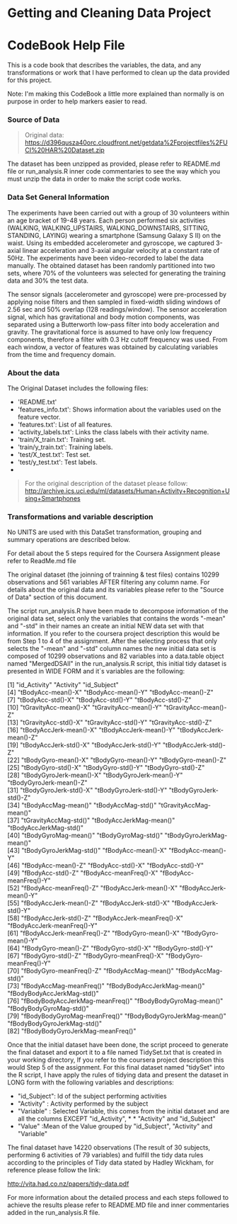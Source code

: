 # Getting and Cleaning Data Project

# CodeBook Help File
This is a code book that describes the variables, the data, and any transformations or work that I have performed to clean up the data provided for this project.

Note: I'm making this CodeBook a little more explained than normally is on purpose in order to help markers easier to read.

### Source of Data

> Original data: https://d396qusza40orc.cloudfront.net/getdata%2Fprojectfiles%2FUCI%20HAR%20Dataset.zip

The dataset has been unzipped as provided, please refer to README.md file or run_analysis.R inner code commentaries to see the way which you must unzip the data in order to make the script code works.

### Data Set General Information

The experiments have been carried out with a group of 30 volunteers within an age bracket of 19-48 years. Each person performed six activities (WALKING, WALKING_UPSTAIRS, WALKING_DOWNSTAIRS, SITTING, STANDING, LAYING) wearing a smartphone (Samsung Galaxy S II) on the waist. Using its embedded accelerometer and gyroscope, we captured 3-axial linear acceleration and 3-axial angular velocity at a constant rate of 50Hz. The experiments have been video-recorded to label the data manually. The obtained dataset has been randomly partitioned into two sets, where 70% of the volunteers was selected for generating the training data and 30% the test data. 

The sensor signals (accelerometer and gyroscope) were pre-processed by applying noise filters and then sampled in fixed-width sliding windows of 2.56 sec and 50% overlap (128 readings/window). The sensor acceleration signal, which has gravitational and body motion components, was separated using a Butterworth low-pass filter into body acceleration and gravity. The gravitational force is assumed to have only low frequency components, therefore a filter with 0.3 Hz cutoff frequency was used. From each window, a vector of features was obtained by calculating variables from the time and frequency domain.

### About the data

The Original Dataset includes the following files:

* 'README.txt'
* 'features_info.txt': Shows information about the variables used on the feature vector.
* 'features.txt': List of all features.
* 'activity_labels.txt': Links the class labels with their activity name.
* 'train/X_train.txt': Training set.
* 'train/y_train.txt': Training labels.
* 'test/X_test.txt': Test set.
* 'test/y_test.txt': Test labels.
* 
> For the original description of the dataset please follow:
http://archive.ics.uci.edu/ml/datasets/Human+Activity+Recognition+Using+Smartphones

### Transformations and variable description

No UNITS are used with this DataSet transformation, grouping and summary operations are described below.

For detail about the 5 steps required for the Coursera Assignment please refer to ReadMe.md file

The original dataset (the joinning of trainning & test files) contains 10299 observations and 561 variables  AFTER filtering any column name. For details about the original data and its variables please refer to the "Source of Data" section of this document.

The script run_analysis.R have been made to decompose information of the original data set, select only the variables that contains the words "-mean" and "-std" in their names an create an initial NEW data set with that information. If you refer to the coursera project description this would be from Step 1 to 4 of the assignment. After the selecting process that only selects the "-mean" and "-std" column names the new initial data set is composed of 10299 observations and 82 variables into a data.table object named "MergedDSAll" in the run_analysis.R script, this initial tidy dataset is presented in WIDE FORM and it´s variables are the following:

 [1] "id_Activity"                     "Activity"                        "id_Subject"                     
 [4] "tBodyAcc-mean()-X"               "tBodyAcc-mean()-Y"               "tBodyAcc-mean()-Z"              
 [7] "tBodyAcc-std()-X"                "tBodyAcc-std()-Y"                "tBodyAcc-std()-Z"               
[10] "tGravityAcc-mean()-X"            "tGravityAcc-mean()-Y"            "tGravityAcc-mean()-Z"           
[13] "tGravityAcc-std()-X"             "tGravityAcc-std()-Y"             "tGravityAcc-std()-Z"            
[16] "tBodyAccJerk-mean()-X"           "tBodyAccJerk-mean()-Y"           "tBodyAccJerk-mean()-Z"          
[19] "tBodyAccJerk-std()-X"            "tBodyAccJerk-std()-Y"            "tBodyAccJerk-std()-Z"           
[22] "tBodyGyro-mean()-X"              "tBodyGyro-mean()-Y"              "tBodyGyro-mean()-Z"             
[25] "tBodyGyro-std()-X"               "tBodyGyro-std()-Y"               "tBodyGyro-std()-Z"              
[28] "tBodyGyroJerk-mean()-X"          "tBodyGyroJerk-mean()-Y"          "tBodyGyroJerk-mean()-Z"         
[31] "tBodyGyroJerk-std()-X"           "tBodyGyroJerk-std()-Y"           "tBodyGyroJerk-std()-Z"          
[34] "tBodyAccMag-mean()"              "tBodyAccMag-std()"               "tGravityAccMag-mean()"          
[37] "tGravityAccMag-std()"            "tBodyAccJerkMag-mean()"          "tBodyAccJerkMag-std()"          
[40] "tBodyGyroMag-mean()"             "tBodyGyroMag-std()"              "tBodyGyroJerkMag-mean()"        
[43] "tBodyGyroJerkMag-std()"          "fBodyAcc-mean()-X"               "fBodyAcc-mean()-Y"              
[46] "fBodyAcc-mean()-Z"               "fBodyAcc-std()-X"                "fBodyAcc-std()-Y"               
[49] "fBodyAcc-std()-Z"                "fBodyAcc-meanFreq()-X"           "fBodyAcc-meanFreq()-Y"          
[52] "fBodyAcc-meanFreq()-Z"           "fBodyAccJerk-mean()-X"           "fBodyAccJerk-mean()-Y"          
[55] "fBodyAccJerk-mean()-Z"           "fBodyAccJerk-std()-X"            "fBodyAccJerk-std()-Y"           
[58] "fBodyAccJerk-std()-Z"            "fBodyAccJerk-meanFreq()-X"       "fBodyAccJerk-meanFreq()-Y"      
[61] "fBodyAccJerk-meanFreq()-Z"       "fBodyGyro-mean()-X"              "fBodyGyro-mean()-Y"             
[64] "fBodyGyro-mean()-Z"              "fBodyGyro-std()-X"               "fBodyGyro-std()-Y"              
[67] "fBodyGyro-std()-Z"               "fBodyGyro-meanFreq()-X"          "fBodyGyro-meanFreq()-Y"         
[70] "fBodyGyro-meanFreq()-Z"          "fBodyAccMag-mean()"              "fBodyAccMag-std()"              
[73] "fBodyAccMag-meanFreq()"          "fBodyBodyAccJerkMag-mean()"      "fBodyBodyAccJerkMag-std()"      
[76] "fBodyBodyAccJerkMag-meanFreq()"  "fBodyBodyGyroMag-mean()"         "fBodyBodyGyroMag-std()"         
[79] "fBodyBodyGyroMag-meanFreq()"     "fBodyBodyGyroJerkMag-mean()"     "fBodyBodyGyroJerkMag-std()"     
[82] "fBodyBodyGyroJerkMag-meanFreq()"

Once that the initial dataset have been done, the script proceed to generate the final dataset and export it to a file named TidySet.txt that is created in your working directory, If you refer to the coursera project description this would Step 5 of the assignment. For this final dataset named "tidySet" into the R script, I have apply the rules of tidying data and present the dataset in LONG form with the following variables and descriptions:

* "id_Subject": Id of the subject performing activities
* "Activity"  : Activity performed by the subject 
* "Variable"  : Selected Variable, this comes from the initial dataset and are all the columns EXCEPT "id_Activity", * * "Activity" and "id_Subject" 
* "Value"     :Mean of the Value grouped by "id_Subject", "Activity" and "Variable"

The final dataset have 14220 observations (The result of 30 subjects, performing 6 activities of 79 variables) and fulfill the tidy data rules according to the principles of Tidy data stated by Hadley Wickham, for reference please follow the link:

http://vita.had.co.nz/papers/tidy-data.pdf

For more information about the detailed process and each steps followed to achieve the results please refer to README.MD file and inner commentaries added in the run_analysis.R file.
